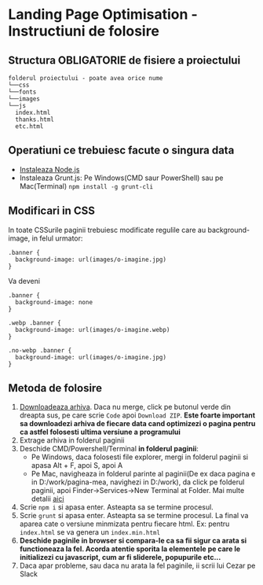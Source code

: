 # Landing Page Optimisation - **Instructiuni de folosire**

## Structura OBLIGATORIE de fisiere a proiectului
```
folderul proiectului - poate avea orice nume
└──css
└──fonts
└──images
└──js
  index.html
  thanks.html
  etc.html
```

## Operatiuni ce trebuiesc facute o singura data
- <a target="_blank" rel="nofollow noopener" href="https://nodejs.org/en/download/">Instaleaza Node.js</a>
- Instaleaza Grunt.js: Pe Windows(CMD saur PowerShell) sau pe Mac(Terminal) `npm install -g grunt-cli`

## Modificari in CSS
In toate CSSurile paginii trebuiesc modificate regulile care au background-image, in felul urmator:
```
.banner {
  background-image: url(images/o-imagine.jpg)
}
```

Va deveni
```
.banner {
  background-image: none
}

.webp .banner {
  background-image: url(images/o-imagine.webp)
}

.no-webp .banner {
  background-image: url(images/o-imagine.jpg)
}
```

## Metoda de folosire
1. <a target="_blank" rel="nofollow noopener" href="https://github.com/cezarmaftei/landing-optimisation/archive/refs/heads/main.zip">Downloadeaza arhiva</a>. Daca nu merge, click pe butonul verde din dreapta sus, pe care scrie `Code` apoi `Download ZIP`. **Este foarte important sa downloadezi arhiva de fiecare data cand optimizezi o pagina pentru ca astfel folosesti ultima versiune a programului**
2. Extrage arhiva in folderul paginii
3. Deschide CMD/Powershell/Terminal **in folderul paginii**:
    - Pe Windows, daca folosesti file explorer, mergi in folderul paginii si apasa Alt + F, apoi S, apoi A
    - Pe Mac, navigheaza in folderul parinte al paginii(De ex daca pagina e in D:/work/pagina-mea, navighezi in D:/work), da click pe folderul paginii, apoi Finder->Services->New Terminal at Folder. Mai multe detalii <a target="_blank" rel="nofollow noopener" href="https://www.maketecheasier.com/launch-terminal-current-folder-mac/#:~:text=Open%20the%20parent%20directory%20where,shortcut%20that%20you%20assigned%20before.">aici</a>
4. Scrie `npm i` si apasa enter. Asteapta sa se termine procesul.
5. Scrie `grunt` si apasa enter. Asteapta sa se termine procesul. La final va aparea cate o versiune minmizata pentru fiecare html. Ex: pentru `index.html` se va genera un `index.min.html`
6. **Deschide paginile in browser si compara-le ca sa fii sigur ca arata si functioneaza la fel. Acorda atentie sporita la elementele pe care le initializezi cu javascript, cum ar fi sliderele, popupurile etc...**
7. Daca apar probleme, sau daca nu arata la fel paginile, ii scrii lui Cezar pe Slack
<!--
## **English docs**

This project is meant to optimize the landing pages before launch. What it does:
- Scans the folder for .html files
- Reads the local CSS and JS files
- Concatenates and minimizes the CSS and JS files for each individual HTML
- Removes unused CSS
- Prints the CSS in `<head>`
- Prints the JS before `</body>`
- Adds webp images for all the images located in /images
- Adds modernizr webp script, that adds .webp and .no-webp classes to the `<body>`
- Replaces the `<img>` tags with `<picture>`
- __Does NOT replace the CSS classes yet, so .webp and .no-webp rules must be added manually in the CSS files__
- Minimizes the HTML and outputs it in teh root folder with the name + 'min.html'. For index.html, the output file is index.min.html

### Project File structure
```
root
  Gruntfile.js
  package.json
└───js
    webp.js
```

### Landing Page File structure
```
root
└──css
└──fonts
└──images
└──js
  index.html
  thanks.html
  etc.html
```

### Prerequisites
- [Node.js](https://nodejs.org/en/download/) installed on local machine
- [Grunt.js](https://gruntjs.com/) installed globally as follows: On Windows(CMD or PowerShell) or on Mac(Terminal) `npm install -g grunt-cli`

### How to use
1. Copy the files in the project folder
2. Open CMD or PowerShell or Terminal in the project folder
3. Install Node dependancies `npm i`
4. Run Grunt `grunt`
5. Hurray!
-->